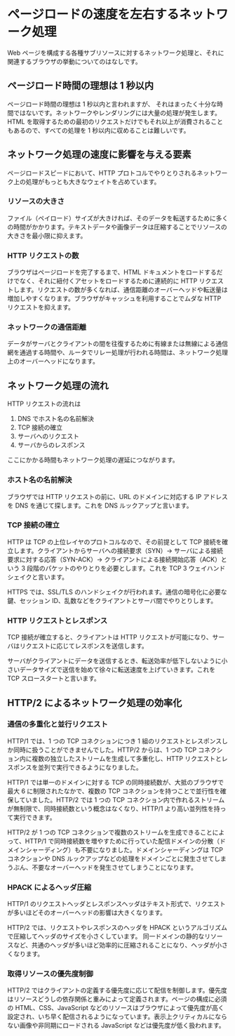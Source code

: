 # ページロードの速度を左右するネットワーク処理

Web ページを構成する各種サブリソースに対するネットワーク処理と、それに関連するブラウザの挙動についてのはなしです。

## ページロード時間の理想は 1 秒以内

ページロード時間の理想は 1 秒以内と言われますが、 それはまったく十分な時間ではないです。ネットワークやレンダリングには大量の処理が発生します。HTML を取得するための最初のリクエストだけでもそれ以上が消費されることもあるので、すべての処理を 1 秒以内に収めることは難しいです。

## ネットワーク処理の速度に影響を与える要素

ページロードスピードにおいて、HTTP プロトコルでやりとりされるネットワーク上の処理がもっとも大きなウェイトを占めています。

### リソースの大きさ

ファイル（ペイロード）サイズが大きければ、そのデータを転送するために多くの時間がかかります。テキストデータや画像データは圧縮することでリソースの大きさを最小限に抑えます。

### HTTP リクエストの数

ブラウザはページロードを完了するまで、HTML ドキュメントをロードするだけでなく、それに紐付くアセットをロードするために連続的に HTTP リクエストします。リクエストの数が多くなれば、通信距離のオーバーヘッドや転送量は増加しやすくなります。ブラウザがキャッシュを利用することでムダな HTTP リクエストを抑えます。

### ネットワークの通信距離

データがサーバとクライアントの間を往復するために有線または無線による通信網を通過する時間や、ルータでリレー処理が行われる時間は、ネットワーク処理上のオーバーヘッドになります。

## ネットワーク処理の流れ

HTTP リクエストの流れは

1. DNS でホスト名の名前解決
2. TCP 接続の確立
3. サーバへのリクエスト
4. サーバからのレスポンス

ここにかかる時間もネットワーク処理の遅延につながります。

### ホスト名の名前解決

ブラウザでは HTTP リクエストの前に、URL のドメインに対応する IP アドレスを DNS を通じて探します。これを DNS ルックアップと言います。

### TCP 接続の確立

HTTP は TCP の上位レイヤのプロトコルなので、その前提として TCP 接続を確立します。クライアントからサーバへの接続要求（SYN）-> サーバによる接続要求に対する応答（SYN-ACK）-> クライアントによる接続開始応答（ACK）という 3 段階のパケットのやりとりを必要とします。これを TCP 3 ウェイハンドシェイクと言います。

HTTPS では、SSL/TLS のハンドシェイクが行われます。通信の暗号化に必要な鍵、セッション ID、乱数などをクライアントとサーバ間でやりとりします。

### HTTP リクエストとレスポンス

TCP 接続が確立すると、クライアントは HTTP リクエストが可能になり、サーバはリクエストに応じてレスポンスを送信します。

サーバがクライアントにデータを送信するとき、転送効率が低下しないように小さいデータサイズで送信を始めて徐々に転送速度を上げていきます。これを TCP スロースタートと言います。

## HTTP/2 によるネットワーク処理の効率化

### 通信の多重化と並行リクエスト

HTTP/1 では、1 つの TCP コネクションにつき 1 組のリクエストとレスポンスしか同時に扱うことができませんでした。HTTP/2 からは、1 つの TCP コネクション内に複数の独立したストリームを生成して多重化し、HTTP リクエストとレスポンスを並列で実行できるようになりました。

HTTP/1 では単一のドメインに対する TCP の同時接続数が、大抵のブラウザで最大 6 に制限されたなかで、複数の TCP コネクションを持つことで並行性を確保していました。HTTP/2 では 1 つの TCP コネクション内で作れるストリームが無制限で、同時接続数という概念はなくなり、HTTP/1 より高い並列性を持って実行できます。

HTTP/2 が 1 つの TCP コネクションで複数のストリームを生成できることによって、HTTP/1 で同時接続数を増やすために行っていた配信ドメインの分散（ドメインシャーディング）も不要になりました。ドメインシャーディングは TCP コネクションや DNS ルックアップなどの処理をドメインごとに発生させてしまうぶん、不要なオーバーヘッドを発生させてしまうことになります。

### HPACK によるヘッダ圧縮

HTTP/1 のリクエストヘッダとレスポンスヘッダはテキスト形式で、リクエストが多いほどそのオーバーヘッドの影響は大きくなります。

HTTP/2 では、リクエストやレスポンスのヘッダを HPACK というアルゴリズムで圧縮してヘッダのサイズを小さくしています。 同一ドメインの静的なリソースなど、共通のヘッダが多いほど効率的に圧縮されることになり、ヘッダが小さくなります。

### 取得リソースの優先度制御

HTTP/2 ではクライアントの定義する優先度に応じて配信を制御します。優先度はリソースどうしの依存関係と重みによって定義されます。ページの構成に必須の HTML、CSS、JavaScript などのリソースはブラウザによって優先度が高く設定され、いち早く配信されるようになっています。表示上クリティカルにならない画像や非同期にロードされる JavaScript などは優先度が低く扱われます。
